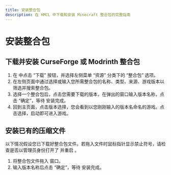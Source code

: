 ```yaml
---
title: 安装整合包
description: 在 HMCL 中下载和安装 Minecraft 整合包的完整指南
---
```


# 安装整合包

## 下载并安装 CurseForge 或 Modrinth 整合包

1. 在  中点击 “下载” 按钮，并选择左侧菜单 “资源” 分类下的 “整合包” 选项。
2. 在左侧页面中通过选择或输入您所需整合包的名称、类型、来源、游戏版本以筛选并搜索整合包。
3. 选择一个整合包后，点击您需要下载的版本，在弹出的窗口输入版本名称，点击 “确定”，等待  安装完成。
4. 回到主页面，点击版本选择，您会看到以您刚刚输入的版本名命名的游戏。点击选择，启动即可进入游戏。

## 安装已有的压缩文件

以下情况假设您已下载好整合包文件。若拖入文件时鼠标指针显示禁止符号，请检查是否以管理员身份打开了  并重启 。

1. 将整合包文件拖入  窗口。
2. 输入版本名称后点击 “确定”，等待  安装完成。
